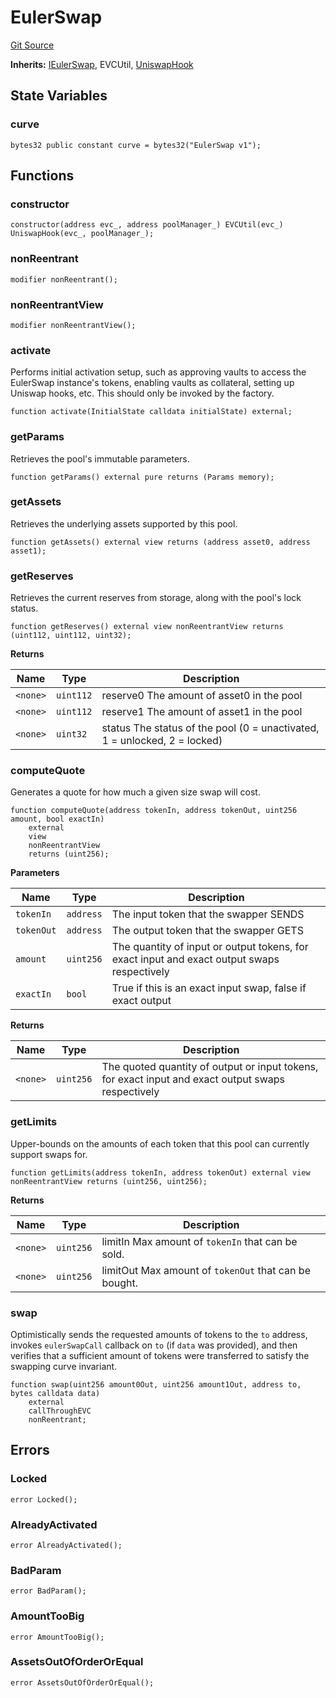 # EulerSwap
[Git Source](https://github.com/euler-xyz/euler-swap/blob/7080c3fe0c9f935c05849a0756ed43d959130afd/src/EulerSwap.sol)

**Inherits:**
[IEulerSwap](/src/interfaces/IEulerSwap.sol/interface.IEulerSwap.md), EVCUtil, [UniswapHook](/src/UniswapHook.sol/contract.UniswapHook.md)


## State Variables
### curve

```solidity
bytes32 public constant curve = bytes32("EulerSwap v1");
```


## Functions
### constructor


```solidity
constructor(address evc_, address poolManager_) EVCUtil(evc_) UniswapHook(evc_, poolManager_);
```

### nonReentrant


```solidity
modifier nonReentrant();
```

### nonReentrantView


```solidity
modifier nonReentrantView();
```

### activate

Performs initial activation setup, such as approving vaults to access the
EulerSwap instance's tokens, enabling vaults as collateral, setting up Uniswap
hooks, etc. This should only be invoked by the factory.


```solidity
function activate(InitialState calldata initialState) external;
```

### getParams

Retrieves the pool's immutable parameters.


```solidity
function getParams() external pure returns (Params memory);
```

### getAssets

Retrieves the underlying assets supported by this pool.


```solidity
function getAssets() external view returns (address asset0, address asset1);
```

### getReserves

Retrieves the current reserves from storage, along with the pool's lock status.


```solidity
function getReserves() external view nonReentrantView returns (uint112, uint112, uint32);
```
**Returns**

|Name|Type|Description|
|----|----|-----------|
|`<none>`|`uint112`|reserve0 The amount of asset0 in the pool|
|`<none>`|`uint112`|reserve1 The amount of asset1 in the pool|
|`<none>`|`uint32`|status The status of the pool (0 = unactivated, 1 = unlocked, 2 = locked)|


### computeQuote

Generates a quote for how much a given size swap will cost.


```solidity
function computeQuote(address tokenIn, address tokenOut, uint256 amount, bool exactIn)
    external
    view
    nonReentrantView
    returns (uint256);
```
**Parameters**

|Name|Type|Description|
|----|----|-----------|
|`tokenIn`|`address`|The input token that the swapper SENDS|
|`tokenOut`|`address`|The output token that the swapper GETS|
|`amount`|`uint256`|The quantity of input or output tokens, for exact input and exact output swaps respectively|
|`exactIn`|`bool`|True if this is an exact input swap, false if exact output|

**Returns**

|Name|Type|Description|
|----|----|-----------|
|`<none>`|`uint256`|The quoted quantity of output or input tokens, for exact input and exact output swaps respectively|


### getLimits

Upper-bounds on the amounts of each token that this pool can currently support swaps for.


```solidity
function getLimits(address tokenIn, address tokenOut) external view nonReentrantView returns (uint256, uint256);
```
**Returns**

|Name|Type|Description|
|----|----|-----------|
|`<none>`|`uint256`|limitIn Max amount of `tokenIn` that can be sold.|
|`<none>`|`uint256`|limitOut Max amount of `tokenOut` that can be bought.|


### swap

Optimistically sends the requested amounts of tokens to the `to`
address, invokes `eulerSwapCall` callback on `to` (if `data` was provided),
and then verifies that a sufficient amount of tokens were transferred to
satisfy the swapping curve invariant.


```solidity
function swap(uint256 amount0Out, uint256 amount1Out, address to, bytes calldata data)
    external
    callThroughEVC
    nonReentrant;
```

## Errors
### Locked

```solidity
error Locked();
```

### AlreadyActivated

```solidity
error AlreadyActivated();
```

### BadParam

```solidity
error BadParam();
```

### AmountTooBig

```solidity
error AmountTooBig();
```

### AssetsOutOfOrderOrEqual

```solidity
error AssetsOutOfOrderOrEqual();
```

